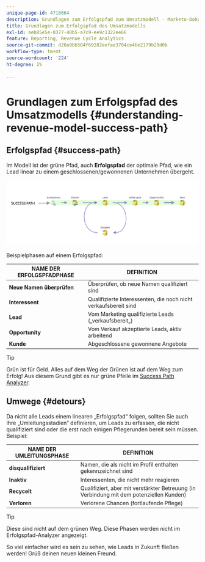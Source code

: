 ```yaml
---
unique-page-id: 4718664
description: Grundlagen zum Erfolgspfad zum Umsatzmodell - Marketo-Dokumente - Produktdokumentation
title: Grundlagen zum Erfolgspfad des Umsatzmodells
exl-id: aeb85e5e-0377-40b5-a7c9-ee9c1322ee66
feature: Reporting, Revenue Cycle Analytics
source-git-commit: d20a9bb584f69282eefae3704ce4be2179b29d0b
workflow-type: tm+mt
source-wordcount: '224'
ht-degree: 1%

---
```


# Grundlagen zum Erfolgspfad des Umsatzmodells {#understanding-revenue-model-success-path}

## Erfolgspfad {#success-path}

Im Modell ist der grüne Pfad, auch **Erfolgspfad** der optimale Pfad, wie ein Lead linear zu einem geschlossenen/gewonnenen Unternehmen übergeht.

![—](assets/image2015-6-12-17-3a12-3a18.png)

Beispielphasen auf einem Erfolgspfad:

| **NAME DER ERFOLGSPFADPHASE** | **DEFINITION** |
|---|---|
| **Neue Namen überprüfen** | Überprüfen, ob neue Namen qualifiziert sind |
| **Interessent** | Qualifizierte Interessenten, die noch nicht verkaufsbereit sind |
| **Lead** | Vom Marketing qualifizierte Leads („verkaufsbereit„) |
| **Opportunity** | Vom Verkauf akzeptierte Leads, aktiv arbeitend |
| **Kunde** | Abgeschlossene gewonnene Angebote |

>[!TIP]
>
>Grün ist für Geld. Alles auf dem Weg der Grünen ist auf dem Weg zum Erfolg! Aus diesem Grund gibt es nur grüne Pfeile im [Success Path Analyzer](using-the-success-path-analyzer.md).

## Umwege {#detours}

Da nicht alle Leads einem linearen „Erfolgspfad“ folgen, sollten Sie auch Ihre „Umleitungsstadien“ definieren, um Leads zu erfassen, die nicht qualifiziert sind oder die erst nach einigen Pflegerunden bereit sein müssen. Beispiel:

| **NAME DER UMLEITUNGSPHASE** | **DEFINITION** |
|---|---|
| **disqualifiziert** | Namen, die als nicht im Profil enthalten gekennzeichnet sind |
| **Inaktiv** | Interessenten, die nicht mehr reagieren |
| **Recycelt** | Qualifiziert, aber mit verstärkter Betreuung (in Verbindung mit dem potenziellen Kunden) |
| **Verloren** | Verlorene Chancen (fortlaufende Pflege) |

>[!TIP]
>
>Diese sind nicht auf dem grünen Weg. Diese Phasen werden nicht im Erfolgspfad-Analyzer angezeigt.

So viel einfacher wird es sein zu sehen, wie Leads in Zukunft fließen werden! Grüß deinen neuen kleinen Freund.
